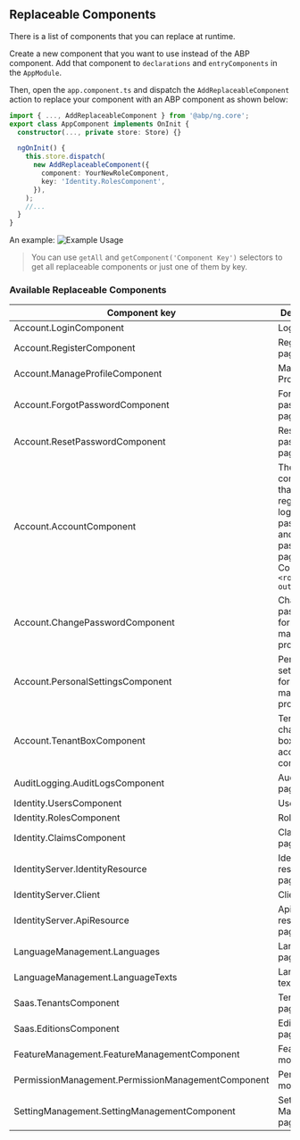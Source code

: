 ## Replaceable Components

There is a list of components that you can replace at runtime.

Create a new component that you want to use instead of the ABP component. Add that component to `declarations` and `entryComponents` in the `AppModule`.

Then, open the `app.component.ts` and dispatch the `AddReplaceableComponent` action to replace your component with an ABP component as shown below:

```ts
import { ..., AddReplaceableComponent } from '@abp/ng.core';
export class AppComponent implements OnInit {
  constructor(..., private store: Store) {}

  ngOnInit() {
    this.store.dispatch(
      new AddReplaceableComponent({
        component: YourNewRoleComponent,
        key: 'Identity.RolesComponent',
      }),
    );
    //...
  }
}
```

An example:
![Example Usage](./images/inaction.gif)

> You can use `getAll` and `getComponent('Component Key')` selectors to get all replaceable components or just one of them by key.

### Available Replaceable Components

| Component key                                      | Description                      |
| -------------------------------------------------- | -------------------------------- |
| Account.LoginComponent                             | Login page                       |
| Account.RegisterComponent                          | Register page                    |
| Account.ManageProfileComponent                     | Manage Profile page              |
| Account.ForgotPasswordComponent                    | Forgot password page             |
| Account.ResetPasswordComponent                     | Reset password page              |
| Account.AccountComponent                           | The component that wraps register, login, forgot password, and reset password pages. Contains `<router-outlet>`                   |
| Account.ChangePasswordComponent                    | Change password form in manage profile page                                                                                    |
| Account.PersonalSettingsComponent                  | Personal settings form in manage profile page                                                                                    |
| Account.TenantBoxComponent                         | Tenant changing box in account component                                                                               |
| AuditLogging.AuditLogsComponent                    | Audit logs page                  |
| Identity.UsersComponent                            | Users page                       |
| Identity.RolesComponent                            | Roles page                       |
| Identity.ClaimsComponent                           | Claim types page                 |
| IdentityServer.IdentityResource                    | Identity resources page          |
| IdentityServer.Client                              | Clients page                     |
| IdentityServer.ApiResource                         | Api resources page               |
| LanguageManagement.Languages                       | Languages page                   |
| LanguageManagement.LanguageTexts                   | Language texts page              |
| Saas.TenantsComponent                              | Tenants page                     |
| Saas.EditionsComponent	                         | Editions page                    |
| FeatureManagement.FeatureManagementComponent       | Features modal                   |
| PermissionManagement.PermissionManagementComponent | Permissions modal                |
| SettingManagement.SettingManagementComponent       | Setting Management page          |

